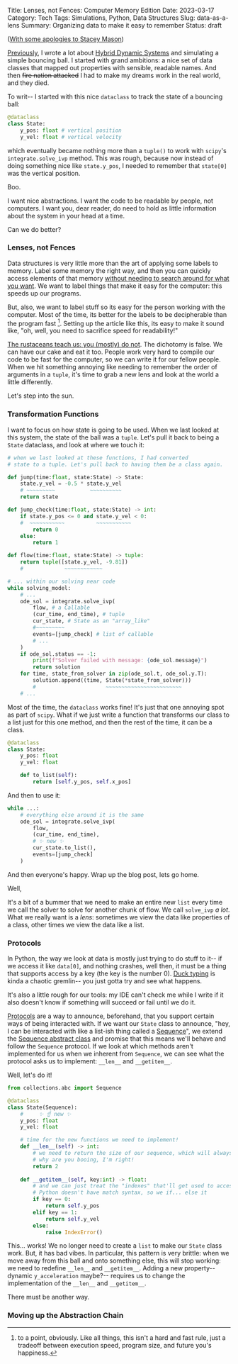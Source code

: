 Title: Lenses, not Fences: Computer Memory Edition
Date: 2023-03-17
Category: Tech
Tags: Simulations, Python, Data Structures
Slug: data-as-a-lens
Summary: Organizing data to make it easy to remember
Status: draft

([With some apologies to Stacey Mason](https://cerebralarcade.com/2015/08/29/lenses-not-boxes/))

[Previously]({filename}/bouncing-balls.md), I wrote a lot about [Hybrid Dynamic Systems]({https://dl.acm.org/doi/pdf/10.1145/3337722.3337757}) and simulating a simple bouncing ball. I started with grand ambitions: a nice set of data classes that mapped out properties with sensible, readable names. And then ~~fire nation attacked~~ I had to make my dreams work in the real world, and they died.

To writ-- I started with this nice `dataclass` to track the state of a bouncing ball:
```python
@dataclass
class State:
    y_pos: float # vertical position
    y_vel: float # vertical velocity
```

which eventually became nothing more than a `tuple()` to work with `scipy`'s `integrate.solve_ivp` method. This was rough, because now instead of doing something nice like `state.y_pos`, I needed to remember that `state[0]` was the vertical position.

Boo.

I want nice abstractions. I want the code to be readable by people, not computers. I want you, dear reader, do need to hold as little information about the system in your head at a time.

Can we do better?

### Lenses, not Fences

Data structures is very little more than the art of applying some labels to memory. Label some memory the right way, and then you can quickly access elements of that memory [without needing to search around for what you want](https://en.wikipedia.org/wiki/Hash_table). We want to label things that make it easy for the computer: this speeds up our programs.

But, also, we want to label stuff so its easy for the person working with the computer. Most of the time, its better for the labels to be decipherable than the program fast [^1]. Setting up the article like this, its easy to make it sound like, "oh, well, you need to sacrifice speed for readability!"

[^1]: to a point, obviously. Like all things, this isn't a hard and fast rule, just a tradeoff between execution speed, program size, and future you's happiness.

[The rustaceans teach us: you (mostly) do not](https://doc.rust-lang.org/beta/embedded-book/static-guarantees/zero-cost-abstractions.html). The dichotomy is false. We can have our cake and eat it too. People work very hard to compile our code to be fast for the computer, so we can write it for our fellow people. When we hit something annoying like needing to remember the order of arguments in a `tuple`, it's time to grab a new lens and look at the world a little differently.

Let's step into the sun.

### Transformation Functions

I want to focus on how state is going to be used. When we last looked at this system, the state of the ball was a `tuple`. Let's pull it back to being a `State` dataclass, and look at where we touch it:

```python
# when we last looked at these functions, I had converted
# state to a tuple. Let's pull back to having them be a class again.

def jump(time:float, state:State) -> State:
    state.y_vel = -0.5 * state.y_vel
    # ~~~~~~~~~           ~~~~~~~~~~
    return state

def jump_check(time:float, state:State) -> int:
    if state.y_pos <= 0 and state.y_vel < 0:
    #  ~~~~~~~~~~~          ~~~~~~~~~~~
        return 0
    else:
        return 1

def flow(time:float, state:State) -> tuple:
    return tuple([state.y_vel, -9.81])
    #             ~~~~~~~~~~~~

# ... within our solving near code
while solving_model:
    # ...
    ode_sol = integrate.solve_ivp(
        flow, # a Callable
        (cur_time, end_time), # tuple
        cur_state, # State as an "array_like"
        #~~~~~~~~~
        events=[jump_check] # list of callable
        # ... 
    )
    if ode_sol.status == -1:
        print(f"Solver failed with message: {ode_sol.message}")
        return solution
    for time, state_from_solver in zip(ode_sol.t, ode_sol.y.T):
        solution.append((time, State(*state_from_solver)))
        #                      ~~~~~~~~~~~~~~~~~~~~~~~~
    # ...
```

Most of the time, the `dataclass` works fine! It's just that one annoying spot as part of `scipy`. What if we just write a function that transforms our class to a list just for this one method, and then the rest of the time, it can be a class.

```python
@dataclass
class State:
    y_pos: float
    y_vel: float 

    def to_list(self):
        return [self.y_pos, self.x_pos]
```

And then to use it:
```python
while ...:
    # everything else around it is the same
    ode_sol = integrate.solve_ivp(
        flow,
        (cur_time, end_time),
        # ✨ new ✨
        cur_state.to_list(),
        events=[jump_check]
    )
```

And then everyone's happy. Wrap up the blog post, lets go home.

Well,

It's a bit of a bummer that we need to make an entire new `list` every time we call the solver to solve for another chunk of flow. We call `solve_ivp` _a lot_. What we really want is a *lens*: sometimes we view the data like properties of a class, other times we view the data like a list.

### Protocols

In Python, the way we look at data is mostly just trying to do stuff to it-- if we access it like `data[0]`, and nothing crashes, well then, it must be a thing that supports access by a key (the key is the number 0). [Duck typing](https://en.wikipedia.org/wiki/Duck_typing) is kinda a chaotic gremlin-- you just gotta try and see what happens.

It's also a little rough for our tools: my IDE can't check me while I write if it also doesn't know if something will succeed or fail until we do it.

[Protocols](https://peps.python.org/pep-0544/) are a way to announce, beforehand, that you support certain ways of being interacted with. If we want our `State` class to announce, "hey, I can be interacted with like a list-ish thing called a [Sequence](https://docs.python.org/3/glossary.html#term-sequence)", we extend the [Sequence abstract class](https://docs.python.org/3/library/collections.abc.html#collections.abc.Sequence) and promise that this means we'll behave and follow the `Sequence` protocol. If we look at which methods aren't implemented for us when we inherent from `Sequence`, we can see what the protocol asks us to implement: `__len__` and `__getitem__`.

Well, let's do it!
```python
from collections.abc import Sequence

@dataclass
class State(Sequence):
    #     ✨ ☝️ new ✨
    y_pos: float
    y_vel: float

    # time for the new functions we need to implement!
    def __len__(self) -> int:
        # we need to return the size of our sequence, which will always have two elements
        # why are you booing, I'm right!
        return 2
    
    def __getitem__(self, key:int) -> float:
        # and we can just treat the "indexes" that'll get used to access the sequence as a pattern to match and return the right attribute
        # Python doesn't have match syntax, so we if... else it
        if key == 0:
            return self.y_pos
        elif key == 1:
            return self.y_vel
        else:
            raise IndexError()
```

This... works! We no longer need to create a `list` to make our `State` class work. But, it has bad vibes. In particular, this pattern is very brittle: when we move away from this ball and onto something else, this will stop working: we need to redefine `__len__` and  `__getitem__`. Adding a new property-- dynamic `y_acceleration` maybe?-- requires us to change the implementation of the `__len__` and `__getitem__`.

There must be another way.

### Moving up the Abstraction Chain

